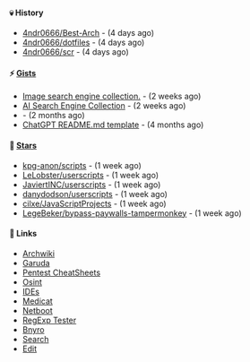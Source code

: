 #### 💀 History

- [4ndr0666/Best-Arch](https://github.com/4ndr0666/Best-Arch) - (4 days ago)
- [4ndr0666/dotfiles](https://github.com/4ndr0666/dotfiles) - (4 days ago)
- [4ndr0666/scr](https://github.com/4ndr0666/scr) - (4 days ago)

#### ⚡ [Gists](https://gist.github.com/4ndr0666)

- [Image search engine collection.](https://gist.github.com/275fe996ff2a5d9bc7619be288c6bac4) - (2 weeks ago)
- [AI Search Engine Collection](https://gist.github.com/dd70ae0db8d17506ba097704cc17d606) - (2 weeks ago)
- [](https://gist.github.com/cd22ab2bd4f5b4956af3e1f883ca0a60) - (2 months ago)
- [ChatGPT README.md template](https://gist.github.com/4544fdae1dfd8d364821db23bd63dd7f) - (4 months ago)

#### 🌟 [Stars](https://github.com/4ndr0666?tab=stars)

- [kpg-anon/scripts](https://github.com/kpg-anon/scripts) - (1 week ago)
- [LeLobster/userscripts](https://github.com/LeLobster/userscripts) - (1 week ago)
- [JaviertINC/userscripts](https://github.com/JaviertINC/userscripts) - (1 week ago)
- [danydodson/userscripts](https://github.com/danydodson/userscripts) - (1 week ago)
- [cilxe/JavaScriptProjects](https://github.com/cilxe/JavaScriptProjects) - (1 week ago)
- [LegeBeker/bypass-paywalls-tampermonkey](https://github.com/LegeBeker/bypass-paywalls-tampermonkey) - (1 week ago)

#### 📌 Links

- [Archwiki](https://wiki.archlinux.org/index.php?title=Special:Search&search)
- [Garuda](https://start.garudalinux.org)
- [Pentest CheatSheets](https://github.com/coreb1t/awesome-pentest-cheat-sheets)
- [Osint](https://github.com/cipher387/osint_stuff_tool_collection)
- [IDEs](https://github.com/styfle/awesome-online-ide)
- [Medicat](https://github.com/mon5termatt/medicat_installer)
- [Netboot](https://github.com/4ndr0666/netboot.xyz-custom)
- [RegExp Tester](https://iblogbox.com/devtools/regexp)
- [Bnyro](https://me.chatoyer.de/search/)
- [Search](https://github.com/edoardottt/awesome-hacker-search-engines)
- [Edit](https://github.com/4ndr0666/4ndr0666/blob/master/templates/README.md.tpl)


